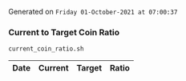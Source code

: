 Generated on `Friday 01-October-2021 at 07:00:37`

### Current to Target Coin Ratio
`current_coin_ratio.sh`

Date|Current|Target|Ratio
---|---|---|---
